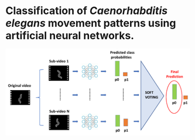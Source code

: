 # Classification of *Caenorhabditis elegans* movement patterns using artificial neural networks.

![GitHub Logo](https://github.com/AntonioGarciaGarvi/CelegansMovementPatternsClassification/blob/main/img.png)

